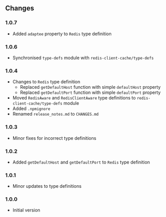 ## Changes

### 1.0.7
- Added `adaptee` property to `Redis` type definition

### 1.0.6
- Synchronised `type-defs` module with `redis-client-cache/type-defs`

### 1.0.4
- Changes to `Redis` type definition
  - Replaced `getDefaultHost` function with simple `defaultHost` property
  - Replaced `getDefaultPort` function with simple `defaultPort` property
- Moved `RedisAware` and `RedisClientAware` type definitions to `redis-client-cache/type-defs` module
- Added `.npmignore`
- Renamed `release_notes.md` to `CHANGES.md`

### 1.0.3
- Minor fixes for incorrect type definitions

### 1.0.2
- Added `getDefaultHost` and `getDefaultPort` to `Redis` type definition

### 1.0.1
- Minor updates to type definitions

### 1.0.0
- Initial version